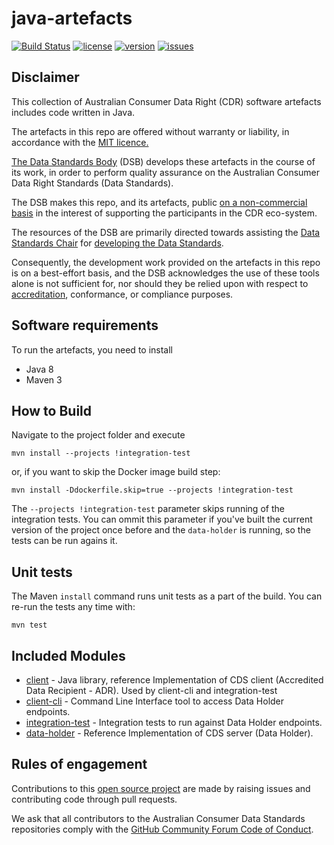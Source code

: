 # java-artefacts
[![Build Status](https://travis-ci.org/ConsumerDataStandardsAustralia/java-artefacts.svg?branch=master)](https://travis-ci.org/ConsumerDataStandardsAustralia/java-artefacts)
[![license](https://img.shields.io/github/license/ConsumerDataStandardsAustralia/java-artefacts)](https://github.com/ConsumerDataStandardsAustralia/java-artefacts/blob/master/LICENSE)
[![version](https://img.shields.io/github/v/tag/ConsumerDataStandardsAustralia/java-artefacts.svg)](https://github.com/ConsumerDataStandardsAustralia/java-artefacts/releases/latest)
[![issues](https://img.shields.io/github/issues/ConsumerDataStandardsAustralia/java-artefacts)](https://github.com/ConsumerDataStandardsAustralia/java-artefacts/issues)

## Disclaimer
This collection of Australian Consumer Data Right (CDR) software artefacts includes code written in Java.

The artefacts in this repo are offered without warranty or liability, in accordance with the [MIT licence.](https://github.com/ConsumerDataStandardsAustralia/java-artefacts/blob/master/LICENSE)

[The Data Standards Body](https://www.csiro.au/en/News/News-releases/2018/Data61-appointed-to-Data-Standards-Body-role)
(DSB) develops these artefacts in the course of its work, in order to perform quality assurance on the Australian Consumer Data Right Standards (Data Standards).

The DSB makes this repo, and its artefacts, public [on a non-commercial basis](https://github.com/ConsumerDataStandardsAustralia/java-artefacts/blob/master/LICENSE)
in the interest of supporting the participants in the CDR eco-system.

The resources of the DSB are primarily directed towards assisting the [Data Standards Chair](https://consumerdatastandards.gov.au/about/)
for [developing the Data Standards](https://github.com/ConsumerDataStandardsAustralia/standards).

Consequently, the development work provided on the artefacts in this repo is on a best-effort basis,
and the DSB acknowledges the use of these tools alone is not sufficient for, nor should they be relied upon
with respect to [accreditation](https://www.accc.gov.au/focus-areas/consumer-data-right-cdr-0/cdr-draft-accreditation-guidelines),
conformance, or compliance purposes.

## Software requirements

To run the artefacts, you need to install

* Java 8
* Maven 3

## How to Build

Navigate to the project folder and execute

    mvn install --projects !integration-test

or, if you want to skip the Docker image build step:

    mvn install -Ddockerfile.skip=true --projects !integration-test

The `--projects !integration-test` parameter skips running of the integration tests.
You can ommit this parameter if you've built the current version of the project once before and
the `data-holder` is running, so the tests can be run agains it.

## Unit tests

The Maven `install` command runs unit tests as a part of the build.
You can re-run the tests any time with:

    mvn test

## Included Modules

- [client](client/README.md) - Java library, reference Implementation of CDS client (Accredited Data Recipient - ADR). Used by client-cli and integration-test
- [client-cli](client-cli/README.md) - Command Line Interface tool to access Data Holder endpoints.
- [integration-test](integration-test/README.md) - Integration tests to run against Data Holder endpoints.
- [data-holder](data-holder/README.md) - Reference Implementation of CDS server (Data Holder).

## Rules of engagement

Contributions to this [open source project](https://github.com/ConsumerDataStandardsAustralia/java-artefacts/blob/master/LICENSE)
are made by raising issues and contributing code through pull requests.

We ask that all contributors to the Australian Consumer Data Standards repositories comply with the
[GitHub Community Forum Code of Conduct](https://help.github.com/articles/github-community-forum-code-of-conduct/).
